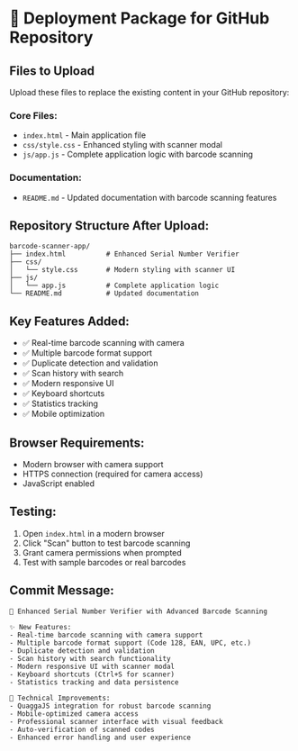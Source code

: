 # 🚀 Deployment Package for GitHub Repository

## Files to Upload

Upload these files to replace the existing content in your GitHub repository:

### Core Files:
- `index.html` - Main application file
- `css/style.css` - Enhanced styling with scanner modal
- `js/app.js` - Complete application logic with barcode scanning

### Documentation:
- `README.md` - Updated documentation with barcode scanning features

## Repository Structure After Upload:
```
barcode-scanner-app/
├── index.html          # Enhanced Serial Number Verifier
├── css/
│   └── style.css       # Modern styling with scanner UI
├── js/
│   └── app.js          # Complete application logic
└── README.md           # Updated documentation
```

## Key Features Added:
- ✅ Real-time barcode scanning with camera
- ✅ Multiple barcode format support
- ✅ Duplicate detection and validation
- ✅ Scan history with search
- ✅ Modern responsive UI
- ✅ Keyboard shortcuts
- ✅ Statistics tracking
- ✅ Mobile optimization

## Browser Requirements:
- Modern browser with camera support
- HTTPS connection (required for camera access)
- JavaScript enabled

## Testing:
1. Open `index.html` in a modern browser
2. Click "Scan" button to test barcode scanning
3. Grant camera permissions when prompted
4. Test with sample barcodes or real barcodes

## Commit Message:
```
🚀 Enhanced Serial Number Verifier with Advanced Barcode Scanning

✨ New Features:
- Real-time barcode scanning with camera support
- Multiple barcode format support (Code 128, EAN, UPC, etc.)
- Duplicate detection and validation
- Scan history with search functionality
- Modern responsive UI with scanner modal
- Keyboard shortcuts (Ctrl+S for scanner)
- Statistics tracking and data persistence

🔧 Technical Improvements:
- QuaggaJS integration for robust barcode scanning
- Mobile-optimized camera access
- Professional scanner interface with visual feedback
- Auto-verification of scanned codes
- Enhanced error handling and user experience
```
